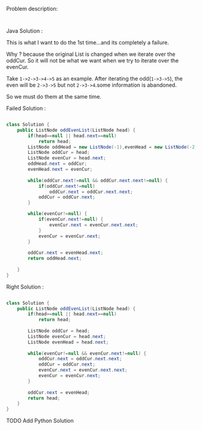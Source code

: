 
Problem description:

```


```

Java Solution :

This is what I want to do the 1st time...and its completely a failure.

Why ? because the original List is changed when we iterate over the oddCur. So it will not be what we want when we try to iterate over the evenCur.

Take `1->2->3->4->5` as an example. After iterating the odd(`1->3->5`),
the even will be `2->3->5` but not `2->3->4`.some information is abandoned.

So we must do them at the same time.

Failed Solution :

```Java

class Solution {
    public ListNode oddEvenList(ListNode head) {
        if(head==null || head.next==null)
            return head;
        ListNode oddHead = new ListNode(-1),evenHead = new ListNode(-2);
        ListNode oddCur = head;
        ListNode evenCur = head.next;
        oddHead.next = oddCur;
        evenHead.next = evenCur;
        
        while(oddCur.next!=null && oddCur.next.next!=null) {
            if(oddCur.next!=null)
                oddCur.next = oddCur.next.next;
            oddCur = oddCur.next;
        }

        while(evenCur!=null) {
            if(evenCur.next!=null) {
                evenCur.next = evenCur.next.next;
            }
            evenCur = evenCur.next;
        }
       
        oddCur.next = evenHead.next;
        return oddHead.next;
        
    }
}
```

Right Solution :

```Java

class Solution {
    public ListNode oddEvenList(ListNode head) {
        if(head==null || head.next==null)
            return head;
        
        ListNode oddCur = head;
        ListNode evenCur = head.next;
        ListNode evenHead = head.next;
        
        while(evenCur!=null && evenCur.next!=null) {
            oddCur.next = oddCur.next.next;
            oddCur = oddCur.next;
            evenCur.next = evenCur.next.next;
            evenCur = evenCur.next;
        }
        
        oddCur.next = evenHead;
        return head;
    }
}

```

TODO Add Python Solution